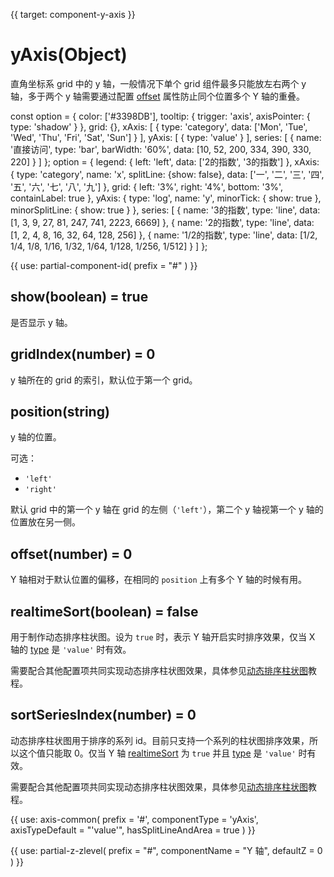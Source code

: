 
{{ target: component-y-axis }}

# yAxis(Object)

直角坐标系 grid 中的 y 轴，一般情况下单个 grid 组件最多只能放左右两个 y 轴，多于两个 y 轴需要通过配置 [offset](~yAxis.offset) 属性防止同个位置多个 Y 轴的重叠。

<ExampleBaseOption title="基础 y 轴示例" name="y-axis" title-en="Basic Y Axis">
const option = {
    color: ['#3398DB'],
    tooltip: {
        trigger: 'axis',
        axisPointer: {
            type: 'shadow'
        }
    },
    grid: {},
    xAxis: [
        {
            type: 'category',
            data: ['Mon', 'Tue', 'Wed', 'Thu', 'Fri', 'Sat', 'Sun']
        }
    ],
    yAxis: [
        {
            type: 'value'
        }
    ],
    series: [
        {
            name: '直接访问',
            type: 'bar',
            barWidth: '60%',
            data: [10, 52, 200, 334, 390, 330, 220]
        }
    ]
};
</ExampleBaseOption>

<ExampleBaseOption title="Log 轴示例" name="y-axis-log" title-en="Log Axis">
option = {
    legend: {
        left: 'left',
        data: ['2的指数', '3的指数']
    },
    xAxis: {
        type: 'category',
        name: 'x',
        splitLine: {show: false},
        data: ['一', '二', '三', '四', '五', '六', '七', '八', '九']
    },
    grid: {
        left: '3%',
        right: '4%',
        bottom: '3%',
        containLabel: true
    },
    yAxis: {
        type: 'log',
        name: 'y',
        minorTick: {
            show: true
        },
        minorSplitLine: {
            show: true
        }
    },
    series: [
        {
            name: '3的指数',
            type: 'line',
            data: [1, 3, 9, 27, 81, 247, 741, 2223, 6669]
        },
        {
            name: '2的指数',
            type: 'line',
            data: [1, 2, 4, 8, 16, 32, 64, 128, 256]
        },
        {
            name: '1/2的指数',
            type: 'line',
            data: [1/2, 1/4, 1/8, 1/16, 1/32, 1/64, 1/128, 1/256, 1/512]
        }
    ]
};

</ExampleBaseOption>

{{ use: partial-component-id(
    prefix = "#"
) }}

## show(boolean) = true

<ExampleUIControlBoolean default="true" />

是否显示 y 轴。

## gridIndex(number) = 0

y 轴所在的 grid 的索引，默认位于第一个 grid。

## position(string)

<ExampleUIControlEnum options="left,right" default="left" />

y 轴的位置。

可选：
+ `'left'`
+ `'right'`

默认 grid 中的第一个 y 轴在 grid 的左侧（`'left'`），第二个 y 轴视第一个 y 轴的位置放在另一侧。

## offset(number) = 0

<ExampleUIControlNumber step="0.5" />

Y 轴相对于默认位置的偏移，在相同的 `position` 上有多个 Y 轴的时候有用。

## realtimeSort(boolean) = false

用于制作动态排序柱状图。设为 `true` 时，表示 Y 轴开启实时排序效果，仅当 X 轴的 [type](~yAxis.type) 是 `'value'` 时有效。

需要配合其他配置项共同实现动态排序柱状图效果，具体参见[动态排序柱状图](tutorial.html#%E5%8A%A8%E6%80%81%E6%8E%92%E5%BA%8F%E6%9F%B1%E7%8A%B6%E5%9B%BE)教程。

## sortSeriesIndex(number) = 0

动态排序柱状图用于排序的系列 id。目前只支持一个系列的柱状图排序效果，所以这个值只能取 0。仅当 Y 轴 [realtimeSort](~yAxis.realtimeSort) 为 `true` 并且 [type](~yAxis.type) 是 `'value'` 时有效。

需要配合其他配置项共同实现动态排序柱状图效果，具体参见[动态排序柱状图](tutorial.html#%E5%8A%A8%E6%80%81%E6%8E%92%E5%BA%8F%E6%9F%B1%E7%8A%B6%E5%9B%BE)教程。

{{ use: axis-common(
    prefix = '#',
    componentType = 'yAxis',
    axisTypeDefault = "'value'",
    hasSplitLineAndArea = true
) }}

{{ use: partial-z-zlevel(
    prefix = "#",
    componentName = "Y 轴",
    defaultZ = 0
) }}

